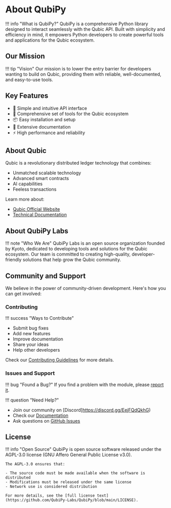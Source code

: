 # About QubiPy

!!! info "What is QubiPy?"
   QubiPy is a comprehensive Python library designed to interact seamlessly with the Qubic API. Built with simplicity and efficiency in mind, it empowers Python developers to create powerful tools and applications for the Qubic ecosystem.

## Our Mission

!!! tip "Vision"
   Our mission is to lower the entry barrier for developers wanting to build on Qubic, providing them with reliable, well-documented, and easy-to-use tools.

## Key Features

- 🚀 Simple and intuitive API interface
- 🔧 Comprehensive set of tools for the Qubic ecosystem
- 📦 Easy installation and setup
- 📘 Extensive documentation
- ⚡ High performance and reliability

## About Qubic

Qubic is a revolutionary distributed ledger technology that combines:

- Unmatched scalable technology
- Advanced smart contracts
- AI capabilities
- Feeless transactions

Learn more about:

- [Qubic Official Website](https://qubic.org)
- [Technical Documentation](https://docs.qubic.org/)

## About QubiPy Labs

!!! note "Who We Are"
   QubiPy Labs is an open source organization founded by Kyoto, dedicated to developing tools and solutions for the Qubic ecosystem. Our team is committed to creating high-quality, developer-friendly solutions that help grow the Qubic community.

## Community and Support

We believe in the power of community-driven development. Here's how you can get involved:

### Contributing

!!! success "Ways to Contribute"
   - Submit bug fixes
   - Add new features
   - Improve documentation
   - Share your ideas
   - Help other developers

Check our [Contributing Guidelines](contributing.md) for more details.

### Issues and Support

!!! bug "Found a Bug?"
   If you find a problem with the module, please [report it](https://github.com/QubiPy-Labs/QubiPy/issues).

!!! question "Need Help?"
   - Join our community on [Discord]https://discord.gg/EejFQdQkhG)
   - Check our [Documentation](https://qubipy.readthedocs.io)
   - Ask questions on [GitHub Issues](https://github.com/QubiPy-Labs/QubiPy/issues)

## License

!!! info "Open Source"
    QubiPy is open source software released under the AGPL-3.0 license (GNU Affero General Public License v3.0). 
    
    The AGPL-3.0 ensures that:

    - The source code must be made available when the software is distributed
    - Modifications must be released under the same license
    - Network use is considered distribution
    
    For more details, see the [full license text](https://github.com/QubiPy-Labs/QubiPy/blob/main/LICENSE).